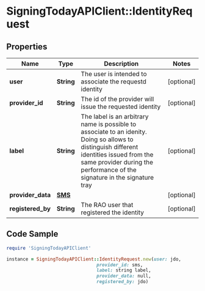 # SigningTodayAPIClient::IdentityRequest

## Properties

Name | Type | Description | Notes
------------ | ------------- | ------------- | -------------
**user** | **String** | The user is intended to associate the requestd identity | [optional] 
**provider_id** | **String** | The id of the provider will issue the requested identity | [optional] 
**label** | **String** | The label is an arbitrary name is possible to associate to an idenity. Doing so allows to distinguish different identities issued from the same provider during the performance of the signature in the signature tray | [optional] 
**provider_data** | [**SMS**](SMS.md) |  | [optional] 
**registered_by** | **String** | The RAO user that registered the identity | [optional] 

## Code Sample

```ruby
require 'SigningTodayAPIClient'

instance = SigningTodayAPIClient::IdentityRequest.new(user: jdo,
                                 provider_id: sms,
                                 label: string label,
                                 provider_data: null,
                                 registered_by: jdo)
```


